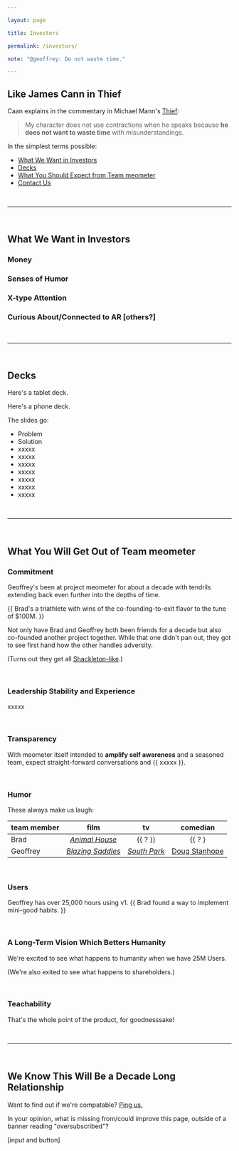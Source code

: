 ```yaml
---

layout: page

title: Investors

permalink: /investors/

note: "@geoffrey: Do not waste time."

---
```


<!-- calls to action -->
[beta-signup]: https://beta.meometer.com

<!-- local -->
[investors]: /investors/
[about-actions]: /features/about-actions/
[about-intents]: /features/about-intents/
[about-projects]: /features/about-projects/
[about-nudges]: /features/about-nudges/

<!-- in page -->
[we-want]: /investors/#we-want
[decks]: /investors/#decks
[expectations]: /investors/#expectations
[contact]: /investors/#contact

<!-- external -->
[film-thief]: https://imdb.com/thief
[pomodoro-tool]: https://wikipedia.com/pomodoro-tool/
[shackleton-official]: http://www.ernestshackleton.net/
[stanhope-yelp]: https://www.yelp.com/user_details?userid=kGbRvQ1iEQus_kJ_54RtZA
[imdb-blazing-saddles]: http://www.imdb.com/title/tt0071230/?ref_=nv_sr_1
[imdb-animal-house]: http://www.imdb.com/title/tt0077975/?ref_=fn_al_tt_1
[south-park]: http://southpark.cc.com/

<!-- images -->
[image-001]: https://meometer.github.io/assets/assets/image-001.jpg "Title 001"
[image-002]: https://meometer.github.io/assets/assets/image-002.jpg "Title 002"
[image-003]: https://meometer.github.io/assets/assets/image-003.jpg "Title 003"
[image-004]: https://meometer.github.io/assets/assets/image-004.jpg "Title 004"
[image-005]: https://meometer.github.io/assets/assets/image-005.jpg "Title 005"
[image-006]: https://meometer.github.io/assets/assets/image-006.jpg "Title 006"
[image-007]: https://meometer.github.io/assets/assets/image-007.jpg "Title 007"
[image-008]: https://meometer.github.io/assets/assets/image-008.jpg "Title 008"
[image-009]: https://meometer.github.io/assets/assets/image-009.jpg "Title 009"
[image-010]: https://meometer.github.io/assets/assets/image-010.jpg "Title 010"
[image-011]: https://meometer.github.io/assets/assets/image-011.jpg "Title 011"


## Like James Cann in Thief

Caan explains in the commentary in Michael Mann's [Thief][film-thief]:

> My character does not use contractions when he speaks because **he does not want to waste time** with misunderstandings.

In the simplest terms possible:
- [What We Want in Investors][we-want]
- [Decks][decks]
- [What You Should Expect from Team meometer][expectations]
- [Contact Us][contact]

<br/>

___

<br/>

<span id="we-want"></span>

## What We Want in Investors

### Money


### Senses of Humor


### X-type Attention


### Curious About/Connected to AR [others?]

<br/>

___

<br/>

<span id="decks"></span>

## Decks

Here's a tablet deck.

Here's a phone deck.

The slides go:

- Problem
- Solution
- xxxxx
- xxxxx
- xxxxx
- xxxxx
- xxxxx
- xxxxx
- xxxxx

<br/>

___

<br/>

<span id="expectations"></span>

## What You Will Get Out of Team meometer

### Commitment

Geoffrey's been at project meometer for about a decade with tendrils extending back even further into the depths of time.

{{ Brad's a triathlete with wins of the co-founding-to-exit flavor to the tune of $100M. }}

Not only have Brad and Geoffrey both been friends for a decade but also co-founded another project together. While that one didn't pan out, they got to see first hand how the other handles adversity.

(Turns out they get all [Shackleton-like][shackleton-official].)



<br/>

### Leadership Stability and Experience

xxxxx


<br/>

### Transparency

With meometer itself intended to **amplify self awareness** and a seasoned team, expect straight-forward conversations and {{ xxxxx }}.


<br/>

### Humor

These always make us laugh:

| team member | film                | tv            | comedian              |
| ----------- | :----:              | :--:          | :---------:           |
| Brad        | [_Animal House_][imdb-animal-house]      | {{ ? }}       | {{ ? }                |
| Geoffrey    | [_Blazing Saddles_][imdb-blazing-saddles]   | [_South Park_][south-park]  | [Doug Stanhope][stanhope-yelp] |


<br/>

### Users

Geoffrey has over 25,000 hours using v1. {{ Brad found a way to implement mini-good habits. }}



<br/>

### A Long-Term Vision Which Betters Humanity

We're excited to see what happens to humanity when we have 25M Users.

(We're also exited to see what happens to shareholders.)





<br/>

### Teachability

That's the whole point of the product, for goodnesssake!


<br/>

___

<br/>

<span id="contact"></span>

## We Know This Will Be a Decade Long Relationship

Want to find out if we're compatable? [Ping us.](info@meometer.com)

In your opinion, what is missing from/could improve this page, outside of a banner reading "oversubscribed"? 

[input and button]
